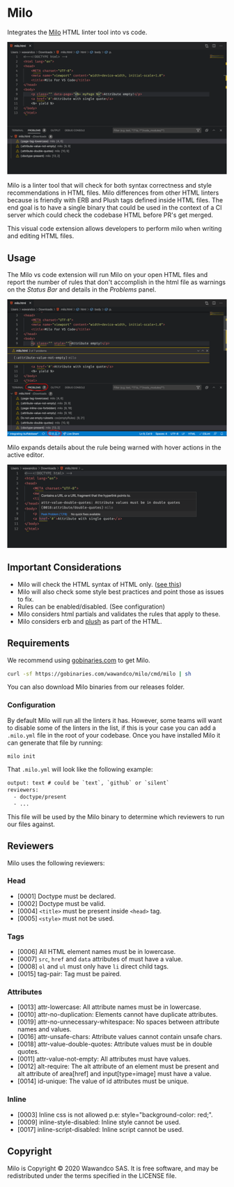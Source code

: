 # Milo

Integrates the [Milo](https://github.com/wawandco/milo) HTML linter tool into vs code.

![hero](images/hero.png)

Milo is a linter tool that will check for both syntax correctness and style recommendations in HTML files. Milo differences from other HTML linters because is friendly with ERB and Plush tags defined inside HTML files. The end goal is to have a single binary that could be used in the context of a CI server which could check the codebase HTML before PR's get merged.

This visual code extension allows developers to perform milo when writing and editing HTML files.

## Usage
The Milo vs code extension will run Milo on your open HTML files and report the number of rules that don't accomplish in the html file as warnings on the *Status Bar* and details in the *Problems* panel.

![hero](images/problems.png)

Milo expands details about the rule being warned with hover actions in the active editor.

![hero](images/detail.png)


## Important Considerations

- Milo will check the HTML syntax of HTML only. ([see this](https://html.spec.whatwg.org/multipage/syntax.html))
- Milo will also check some style best practices and point those as issues to fix.
- Rules can be enabled/disabled. (See configuration)
- Milo considers html partials and validates the rules that apply to these.
- Milo considers erb and [plush](https://github.com/gobuffalo/plush) as part of the HTML.

## Requirements

We recommend using [gobinaries.com](https://gobinaries.com/) to get Milo.

```sh
curl -sf https://gobinaries.com/wawandco/milo/cmd/milo | sh
```

You can also download Milo binaries from our releases folder.

### Configuration

By default Milo will run all the linters it has. However, some teams will want to disable some of the linters in the list, if this is your case you can add a `.milo.yml` file in the root of your codebase.
Once you have installed Milo it can generate that file by running:
```
milo init
```

That `.milo.yml` will look like the following example:

```
output: text # could be `text`, `github` or `silent`
reviewers:
  - doctype/present 
  - ...
```

This file will be used by the Milo binary to determine which reviewers to run our files against.

## Reviewers

Milo uses the following reviewers:

### Head

- [0001] Doctype must be declared.
- [0002] Doctype must be valid.
- [0004] `<title>` must be present inside `<head>` tag.
- [0005] `<style>` must not be used.

### Tags

- [0006] All HTML element names must be in lowercase.
- [0007] `src`, `href` and `data` attributes of must have a value.
- [0008] `ol` and `ul` must only have `li` direct child tags.
- [0015] tag-pair: Tag must be paired.

### Attributes

- [0013] attr-lowercase: All attribute names must be in lowercase.
- [0010] attr-no-duplication: Elements cannot have duplicate attributes.
- [0019] attr-no-unnecessary-whitespace: No spaces between attribute names and values.
- [0016] attr-unsafe-chars: Attribute values cannot contain unsafe chars.
- [0018] attr-value-double-quotes: Attribute values must be in double quotes.
- [0011] attr-value-not-empty: All attributes must have values.
- [0012] alt-require: The alt attribute of an element must be present and alt attribute of area[href] and input[type=image] must have a value.
- [0014] id-unique: The value of id attributes must be unique.

### Inline

- [0003] Inline css is not allowed p.e: style="background-color: red;".
- [0009] inline-style-disabled: Inline style cannot be used.
- [0017] inline-script-disabled: Inline script cannot be used.

## Copyright

Milo is Copyright © 2020 Wawandco SAS. It is free software, and may be redistributed under the terms specified in the LICENSE file.

